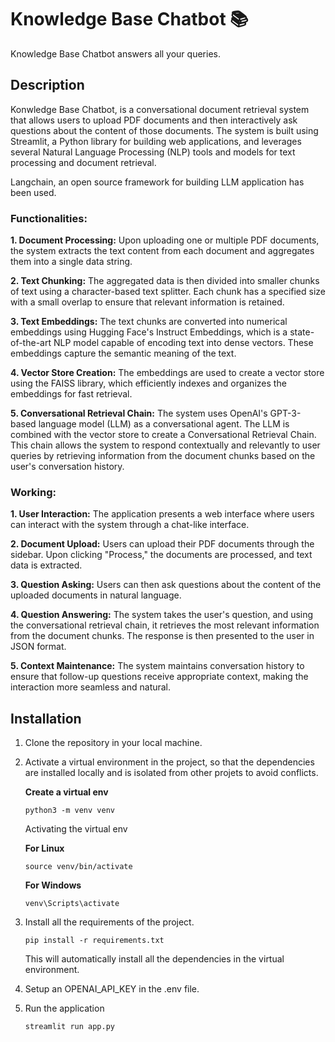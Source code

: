 # Knowledge Base Chatbot 📚

Knowledge Base Chatbot answers all your queries.

## Description

Konwledge Base Chatbot, is a conversational document retrieval system that allows users to upload PDF documents and then interactively ask questions about the content of those documents. The system is built using Streamlit, a Python library for building web applications, and leverages several Natural Language Processing (NLP) tools and models for text processing and document retrieval.

Langchain, an open source framework for building LLM application has been used.

### Functionalities:

**1. Document Processing:** Upon uploading one or multiple PDF documents, the system extracts the text content from each document and aggregates them into a single data string.

**2. Text Chunking:** The aggregated data is then divided into smaller chunks of text using a character-based text splitter. Each chunk has a specified size with a small overlap to ensure that relevant information is retained.

**3. Text Embeddings:** The text chunks are converted into numerical embeddings using Hugging Face's Instruct Embeddings, which is a state-of-the-art NLP model capable of encoding text into dense vectors. These embeddings capture the semantic meaning of the text.

**4. Vector Store Creation:** The embeddings are used to create a vector store using the FAISS library, which efficiently indexes and organizes the embeddings for fast retrieval.

**5. Conversational Retrieval Chain:** The system uses OpenAI's GPT-3-based language model (LLM) as a conversational agent. The LLM is combined with the vector store to create a Conversational Retrieval Chain. This chain allows the system to respond contextually and relevantly to user queries by retrieving information from the document chunks based on the user's conversation history.

### Working:

**1. User Interaction:** The application presents a web interface where users can interact with the system through a chat-like interface.

**2. Document Upload:** Users can upload their PDF documents through the sidebar. Upon clicking "Process," the documents are processed, and text data is extracted.

**3. Question Asking:** Users can then ask questions about the content of the uploaded documents in natural language.

**4. Question Answering:** The system takes the user's question, and using the conversational retrieval chain, it retrieves the most relevant information from the document chunks. The response is then presented to the user in JSON format.

**5. Context Maintenance:** The system maintains conversation history to ensure that follow-up questions receive appropriate context, making the interaction more seamless and natural.

## Installation

1. Clone the repository in your local machine.
2. Activate a virtual environment in the project, so that the dependencies are installed locally and is isolated from other projets to avoid conflicts.

   **Create a virtual env**

   ```
   python3 -m venv venv
   ```

   Activating the virtual env

   **For Linux**

   ```
   source venv/bin/activate
   ```

   **For Windows**

   ```
   venv\Scripts\activate
   ```

3. Install all the requirements of the project.
   ```
   pip install -r requirements.txt
   ```
   This will automatically install all the dependencies in the virtual environment.
4. Setup an OPENAI_API_KEY in the .env file.
5. Run the application
   ```
   streamlit run app.py
   ```
